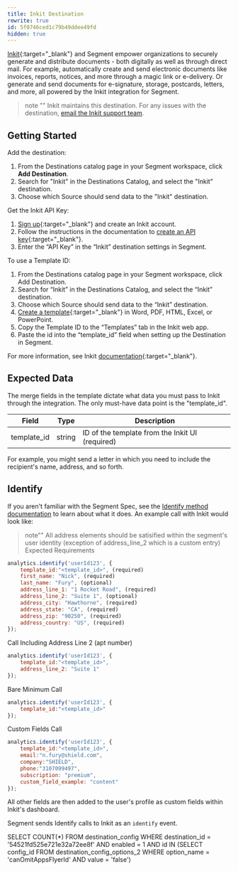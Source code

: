```yaml
---
title: Inkit Destination
rewrite: true
id: 5f0746ced1c79b49ddee49fd
hidden: true
---
```


[Inkit](https://inkit.com){:target="_blank"} and Segment empower organizations to securely generate and distribute documents - both digitally as well as through direct mail. 
For example, automatically create and send electronic documents like invoices, reports, notices, and more through a magic link or e-delivery. Or generate and send documents for e-signature, storage, postcards, letters, and more, all powered by the Inkit integration for Segment.

> note ""
> Inkit maintains this destination. For any issues with the destination, [email the Inkit support team](mailto:support@inkit.com).

## Getting Started

Add the destination:

1. From the Destinations catalog page in your Segment workspace, click **Add Destination**.
2. Search for "Inkit" in the Destinations Catalog, and select the "Inkit" destination.
3. Choose which Source should send data to the "Inkit" destination.

Get the Inkit API Key:

1. [Sign up](https://app.inkit.com/auth-init){:target="_blank"} and create an Inkit account.
2. Follow the instructions in the documentation to [create an API key](https://docs.inkit.com/docs/add-an-api-key-to-your-account){:target="_blank"}.
3.	Enter the “API Key” in the “Inkit” destination settings in Segment.


To use a Template ID:

1.	From the Destinations catalog page in your Segment workspace, click Add Destination.
2.	Search for “Inkit” in the Destinations Catalog, and select the “Inkit” destination.
3.	Choose which Source should send data to the “Inkit” destination.
4.	[Create a template](https://docs.inkit.com/docs/create-a-template){:target="_blank"} in Word, PDF, HTML, Excel, or PowerPoint.
5.	Copy the Template ID to the “Templates” tab in the Inkit web app.
6.	Paste the id into the “template_id” field when setting up the Destination in Segment.


For more information, see Inkit [documentation](https://docs.inkit.com/docs/welcome-to-inkit){:target="_blank"}.

## Expected Data
The merge fields in the template dictate what data you must pass to Inkit through the integration. The only must-have data point is the "template_id". 


| Field | Type | Description |
| -------- | -------- | -------- |
| template_id     | string     | ID of the template from the Inkit UI (required)     |


For example, you might send a letter in which you need to include the recipient's name, address, and so forth. 

## Identify

If you aren't familiar with the Segment Spec, see the [Identify method documentation](/docs/connections/spec/identify/) to learn about what it does. An example call with Inkit would look like:


> note""
> All address elements should be satisified within the segment's user identity
(exception of address_line_2 which is a custom entry)
Expected Requirements

```js
analytics.identify('userId123', {
    template_id:"<template_id>", (required)
    first_name: "Nick", (required)
    last_name: "Fury", (optional)
    address_line_1: "1 Rocket Road", (required)
    address_line_2: "Suite 1", (optional)
    address_city: "Hawthorne", (required)
    address_state: "CA", (required)
    address_zip: "90250", (required)
    address_country: "US", (required)
});
```
Call Including Address Line 2 (apt number)

```js
analytics.identify('userId123', {
    template_id:"<template_id>",
    address_line_2: "Suite 1"
});
```

Bare Minimum Call

```js
analytics.identify('userId123', {
    template_id:"<template_id>"
});
```

Custom Fields Call

```js
analytics.identify('userId123', {
    template_id:"<template_id>",
    email:"n.fury@shield.com",
    company:"SHIELD",
    phone:"3107099497",
    subscription: "premium",
    custom_field_example: "content"
});
```

All other fields are then added to the user's profile as custom fields within Inkit's dashboard.

Segment sends Identify calls to Inkit as an `identify` event.


SELECT COUNT(*) FROM destination_config WHERE destination_id = '54521fd525e721e32a72ee8f' AND enabled = 1 AND id IN (SELECT config_id FROM destination_config_options_2 WHERE option_name = 'canOmitAppsFlyerId' AND value = 'false')
